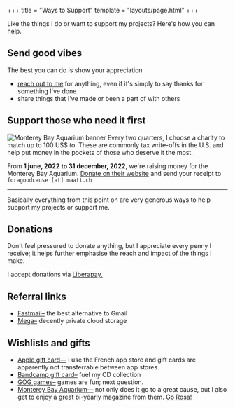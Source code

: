 +++
title = "Ways to Support"
template = "layouts/page.html"
+++

Like the things I do or want to support my projects? Here's how you can help.

## Send good vibes
The best you can do is show your appreciation
- [reach out to me](@/contact.md) for anything, even if it's simply to say thanks for something I've done
- share things that I've made or been a part of with others

## Support those who need it first
![Monterey Bay Aquarium banner](/img/baybanner.png)
Every two quarters, I choose a charity to match up to 100 US$ to. These are commonly tax write-offs in the U.S. and help put money in the pockets of those who deserve it the most.

From **1 june, 2022 to 31 december, 2022**, we're raising money for the Monterey Bay Aquarium. [Donate on their website](https://www.montereybayaquarium.org/join-give/ways-to-give/give) and send your receipt to `foragoodcause [at] maatt.ch`

---

Basically everything from this point on are very generous ways to help support my projects or support me.

## Donations
Don't feel pressured to donate anything, but I appreciate every penny I receive; it helps further emphasise the reach and impact of the things I make.

I accept donations via [Liberapay.](https://liberapay.com/doamatto/)

## Referral links
- [Fastmail–](https://ref.fm/u27226768) the best alternative to Gmail
- [Mega–](https://mega.nz/aff=LYzEWOoubqI) decently private cloud storage

## Wishlists and gifts
- [Apple gift card—](https://www.apple.com/fr/shop/gift-cards/itunes-electronic) I use the French app store and gift cards are apparently not transferrable between app stores. 
- [Bandcamp gift card–](https://bandcamp.com/gift_cards) fuel my CD collection
- [GOG games–](https://www.gog.com/en/u/doamatto/wishlist) games are fun; next question.
- [Monterey Bay Aquarium—](https://www.montereybayaquarium.org/join-give/become-a-member/give) not only does it go to a great cause, but I also get to enjoy a great bi-yearly magazine from them. [Go Rosa!](https://www.montereybayaquarium.org/visit/exhibits/sea-otters/meet-our-otters)
